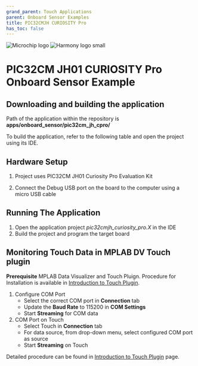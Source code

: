 ```yaml
---
grand_parent: Touch Applications
parent: Onboard Sensor Examples
title: PIC32CMJH CURIOSITY Pro
has_toc: false
---
```

![Microchip logo](https://raw.githubusercontent.com/wiki/Microchip-MPLAB-Harmony/Microchip-MPLAB-Harmony.github.io/images/microchip_logo.png)
![Harmony logo small](https://raw.githubusercontent.com/wiki/Microchip-MPLAB-Harmony/Microchip-MPLAB-Harmony.github.io/images/microchip_mplab_harmony_logo_small.png)

#  PIC32CM JH01 CURIOSITY Pro Onboard Sensor Example

## Downloading and building the application

Path of the application within the repository is **apps/onboard_sensor/pic32cm_jh_cpro/**

To build the application, refer to the following table and open the project using its IDE.

## Hardware Setup

1. Project uses PIC32CM JH01 Curiosity Pro Evaluation Kit
   
2. Connect the Debug USB port on the board to the computer using a micro USB cable

## Running The Application

1. Open the application project *pic32cmjh_curiosity_pro.X* in the IDE
2. Build the project and program the target board

## Monitoring Touch Data in MPLAB DV Touch plugin
**Prerequisite**
MPLAB Data Visualizer and Touch Pluign. Procedure for Installation is available in [Introduction to Touch Plugin](https://microchipdeveloper.com/touch:introduction-to-touch-plugin).

1. Configure COM Port
    -    Select the correct COM port in **Connection** tab
    -    Update the **Baud Rate** to 115200 in **COM Settings**
    -    Start **Streaming** for COM data
2. COM Port on Touch
    - Select Touch in **Connection** tab
    - For data source, from drop-down menu, select configured COM port as source
    - Start **Streaming** on Touch

Detailed procedure can be found in [Introduction to Touch Plugin](https://microchipdeveloper.com/touch:introduction-to-touch-plugin) page.
